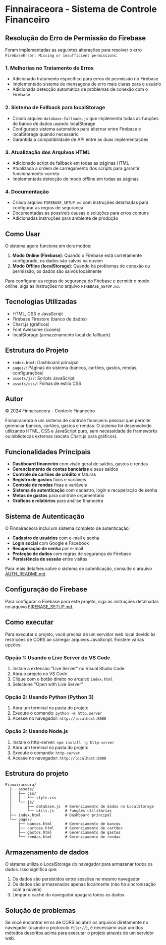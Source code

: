 # Finnairaceora - Sistema de Controle Financeiro

## Resolução do Erro de Permissão do Firebase

Foram implementadas as seguintes alterações para resolver o erro `FirebaseError: Missing or insufficient permissions`:

### 1. Melhorias no Tratamento de Erros

- Adicionado tratamento específico para erros de permissão no Firebase
- Implementado sistema de mensagens de erro mais claras para o usuário
- Adicionada detecção automática de problemas de conexão com o Firebase

### 2. Sistema de Fallback para localStorage

- Criado arquivo `database-fallback.js` que implementa todas as funções do banco de dados usando localStorage
- Configurado sistema automático para alternar entre Firebase e localStorage quando necessário
- Garantida a compatibilidade de API entre as duas implementações

### 3. Atualização dos Arquivos HTML

- Adicionado script de fallback em todas as páginas HTML
- Atualizada a ordem de carregamento dos scripts para garantir funcionamento correto
- Implementada detecção de modo offline em todas as páginas

### 4. Documentação

- Criado arquivo `FIREBASE_SETUP.md` com instruções detalhadas para configurar as regras de segurança
- Documentadas as possíveis causas e soluções para erros comuns
- Adicionadas instruções para ambiente de produção

## Como Usar

O sistema agora funciona em dois modos:

1. **Modo Online (Firebase)**: Quando o Firebase está corretamente configurado, os dados são salvos na nuvem
2. **Modo Offline (localStorage)**: Quando há problemas de conexão ou permissão, os dados são salvos localmente

Para configurar as regras de segurança do Firebase e permitir o modo online, siga as instruções no arquivo `FIREBASE_SETUP.md`.

## Tecnologias Utilizadas

- HTML, CSS e JavaScript
- Firebase Firestore (banco de dados)
- Chart.js (gráficos)
- Font Awesome (ícones)
- localStorage (armazenamento local de fallback)

## Estrutura do Projeto

- `index.html`: Dashboard principal
- `pages/`: Páginas do sistema (bancos, cartões, gastos, rendas, configurações)
- `assets/js/`: Scripts JavaScript
- `assets/css/`: Folhas de estilo CSS

## Autor

© 2024 Finnairaceora - Controle Financeiro

Finnairaceora é um sistema de controle financeiro pessoal que permite gerenciar bancos, cartões, gastos e rendas. O sistema foi desenvolvido utilizando HTML, CSS e JavaScript puro, sem necessidade de frameworks ou bibliotecas externas (exceto Chart.js para gráficos).

## Funcionalidades Principais

- **Dashboard financeiro** com visão geral de saldos, gastos e rendas
- **Gerenciamento de contas bancárias** e seus saldos
- **Controle de cartões de crédito** e faturas
- **Registro de gastos** fixos e variáveis
- **Controle de rendas** fixas e variáveis
- **Sistema de autenticação** com cadastro, login e recuperação de senha
- **Metas de gastos** para controle orçamentário
- **Gráficos e relatórios** para análise financeira

## Sistema de Autenticação

O Finnairaceora inclui um sistema completo de autenticação:

- **Cadastro de usuários** com e-mail e senha
- **Login social** com Google e Facebook
- **Recuperação de senha** por e-mail
- **Proteção de dados** com regras de segurança do Firebase
- **Persistência de sessão** entre visitas

Para mais detalhes sobre o sistema de autenticação, consulte o arquivo [AUTH_README.md](AUTH_README.md).

## Configuração do Firebase

Para configurar o Firebase para este projeto, siga as instruções detalhadas no arquivo [FIREBASE_SETUP.md](FIREBASE_SETUP.md).

## Como executar

Para executar o projeto, você precisa de um servidor web local devido às restrições de CORS ao carregar arquivos JavaScript. Existem várias opções:

### Opção 1: Usando o Live Server do VS Code

1. Instale a extensão "Live Server" no Visual Studio Code
2. Abra o projeto no VS Code
3. Clique com o botão direito no arquivo `index.html`
4. Selecione "Open with Live Server"

### Opção 2: Usando Python (Python 3)

1. Abra um terminal na pasta do projeto
2. Execute o comando: `python -m http.server`
3. Acesse no navegador: `http://localhost:8000`

### Opção 3: Usando Node.js

1. Instale o http-server: `npm install -g http-server`
2. Abra um terminal na pasta do projeto
3. Execute o comando: `http-server`
4. Acesse no navegador: `http://localhost:8080`

## Estrutura do projeto

```
Finnairaceora/
  ├── assets/
  │   ├── css/
  │   │   └── style.css
  │   └── js/
  │       ├── database.js  # Gerenciamento de dados no LocalStorage
  │       └── utils.js     # Funções utilitárias
  ├── index.html           # Dashboard principal
  └── pages/
      ├── bancos.html      # Gerenciamento de bancos
      ├── cartoes.html     # Gerenciamento de cartões
      ├── gastos.html      # Gerenciamento de gastos
      └── rendas.html      # Gerenciamento de rendas
```

## Armazenamento de dados

O sistema utiliza o LocalStorage do navegador para armazenar todos os dados. Isso significa que:

1. Os dados são persistidos entre sessões no mesmo navegador
2. Os dados são armazenados apenas localmente (não há sincronização com a nuvem)
3. Limpar o cache do navegador apagará todos os dados

## Solução de problemas

Se você encontrar erros de CORS ao abrir os arquivos diretamente no navegador (usando o protocolo `file://`), é necessário usar um dos métodos descritos acima para executar o projeto através de um servidor web. 